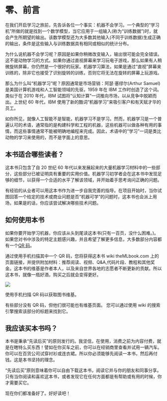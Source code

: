# 零、前言

在我们开启学习之旅前，先告诉各位一个事实：机器不会学习。一个典型的“学习机”所做的就是找到一个数学模型，当它应用于一组输入(称为“训练数据”)时，就会产生所期望的输出。该数学模型还为大多数其他输入(不同于训练数据)生成正确的输出，条件是这些输入与训练数据具有相同或相似的统计分布。 

为什么说机器不会学习呢？原因是如果你稍微改变输入，输出很可能会完全错误。这不是动物学习的方式。如果你通过直视屏幕来学习玩电子游戏，那么如果有人稍微旋转屏幕，你仍然是一个很好的玩家。机器学习算法，如果是通过“直视”屏幕来训练的，除非它也接受了识别旋转的训练，否则它将无法在旋转的屏幕上玩游戏。 

	
那么为什么叫“机器学习”呢？原因通常是市场营销：阿瑟·塞缪尔(Arthur Samuel)是美国计算机游戏和人工智能领域的先驱，1959 年在 IBM 工作时创造了这个词。类似于在 2010 年代，IBM 试图将“认知计算”一词推向市场，以从竞争中脱颖而出。上世纪 60 年代，IBM 使用了新的酷词“机器学习”来吸引客户和有天赋才华的员工。  

如你所见，就像人工智能不是智能，机器学习不是学习。然而，机器学习是一个普遍认可的术语，通常指的是构建科学和工程的机器，这些机器可以做各种有用的事情，而这些事情通常不能被明确地编程来完成。因此，术语中的“学习”一词是类比动物的学习来使用的，而不是字面上的意思。

## 本书适合哪些读者？  

这本书只包含了自 20 世纪 60 年代以来发展起来的大量机器学习材料中的一些部分，这些部分已被证明具有重要的实用价值。机器学习初学者会在这本书中发现足够的细节，以获得一个合适的水平了解该领域，并开始着手思考询问正确的问题。   

有经验的从业者可以用这本书作为进一步自我完善的指导。在项目开始时，当你试图回答一个给定的技术或商业问题是否“机器可学”的问题时，这本书也会派上用场，如果是的话，你应该尝试解决哪些技术问题。  

## 如何使用本书  

如果你要开始学习机器，你应该从头到尾读这本书(只有一百页，没什么困难。)。如果您对书中涉及的特定主题感兴趣，并且希望了解更多信息，大多数部分内容都有一个[QR 码](http://themlbook.com)。    

通过使用手机扫描其中一个 QR 码，您将获得这本书 wiki theMLbook.com 上的页面链接，并提供附加材料：推荐阅读、视频、Q&A,代码片段、教程和其他奖金。这本书的维基是作者本人，以及来自世界各地的志愿者不断更新的贡献。所以这本书，就像一瓶好酒，购买之后就会变得更好。  

 ![](https://i.imgur.com/pTlv0J1.png)     


使用手机扫描 QR 码以获取图书维基。  

有些部分没有 QR 码，但他们很可能也有维基页面。 您可以通过使用 wiki 的搜索引擎搜索该部分的标题来找到它。

## 我应该买本书吗？ 

本书是秉承“先读后买”的原则发行的。我坚信，在使用，消费之前为内容付费，就是在瞎特么买东西！譬如在你买车之前，你可以在经销商里查看并试用一辆汽车。你可以在百货公司试穿衬衫或连衣裙。所以你必须能够先阅读一本书，然后再付钱。这是本书坚持的理念。    

“先读后买”原则意味着你可以自由下载这本书，阅读它并与你的朋友和同事分享。只有当你阅读和喜欢这本书，或者发现它在任何方面都是有帮助或有用的时候，你才需要买它。   
 
现在你们都准备好了。好好读吧！


  
